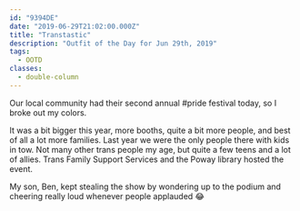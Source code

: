```yaml
---
id: "9394DE"
date: "2019-06-29T21:02:00.000Z"
title: "Transtastic"
description: "Outfit of the Day for Jun 29th, 2019"
tags:
  - OOTD
classes:
  - double-column
---
```

Our local community had their second annual #pride festival today, so I broke out my colors.

It was a bit bigger this year, more booths, quite a bit more people, and best of all a lot more families. Last year we were the only people there with kids in tow. Not many other trans people my age, but quite a few teens and a lot of allies. Trans Family Support Services and the Poway library hosted the event.

My son, Ben, kept stealing the show by wondering up to the podium and cheering really loud whenever people applauded 😂
